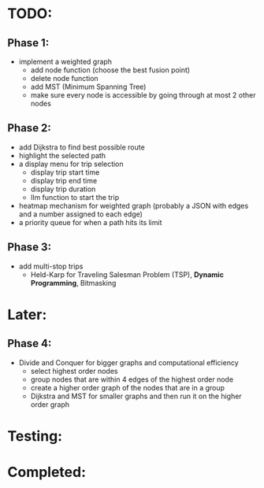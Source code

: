 # TODO:

## Phase 1:

- implement a weighted graph
  - add node function (choose the best fusion point)
  - delete node function
  - add MST (Minimum Spanning Tree)
  - make sure every node is accessible by going through at most 2 other nodes

## Phase 2:

- add Dijkstra to find best possible route
- highlight the selected path
- a display menu for trip selection
  - display trip start time
  - display trip end time
  - display trip duration
  - llm function to start the trip
- heatmap mechanism for weighted graph (probably a JSON with edges and a number assigned to each edge)
- a priority queue for when a path hits its limit

## Phase 3:

- add multi-stop trips
  - Held-Karp for Traveling Salesman Problem (TSP), **Dynamic Programming**, Bitmasking

# Later:

## Phase 4:

- Divide and Conquer for bigger graphs and computational efficiency
  - select highest order nodes
  - group nodes that are within 4 edges of the highest order node
  - create a higher order graph of the nodes that are in a group
  - Dijkstra and MST for smaller graphs and then run it on the higher order graph

# Testing:

# Completed:
